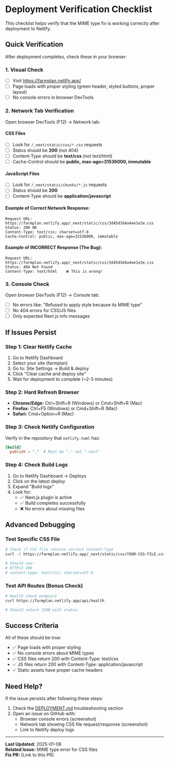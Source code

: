 # Deployment Verification Checklist

This checklist helps verify that the MIME type fix is working correctly after deployment to Netlify.

## Quick Verification

After deployment completes, check these in your browser:

### 1. Visual Check
- [ ] Visit https://farmplan.netlify.app/
- [ ] Page loads with proper styling (green header, styled buttons, proper layout)
- [ ] No console errors in browser DevTools

### 2. Network Tab Verification

Open browser DevTools (F12) → Network tab:

#### CSS Files
- [ ] Look for `/_next/static/css/*.css` requests
- [ ] Status should be **200** (not 404)
- [ ] Content-Type should be **text/css** (not text/html)
- [ ] Cache-Control should be **public, max-age=31536000, immutable**

#### JavaScript Files  
- [ ] Look for `/_next/static/chunks/*.js` requests
- [ ] Status should be **200**
- [ ] Content-Type should be **application/javascript**

#### Example of Correct Network Response:
```
Request URL: https://farmplan.netlify.app/_next/static/css/3d45d3d4a4ee1e3e.css
Status: 200 OK
Content-Type: text/css; charset=utf-8
Cache-Control: public, max-age=31536000, immutable
```

#### Example of INCORRECT Response (The Bug):
```
Request URL: https://farmplan.netlify.app/_next/static/css/3d45d3d4a4ee1e3e.css
Status: 404 Not Found
Content-Type: text/html    ❌ This is wrong!
```

### 3. Console Check
Open browser DevTools (F12) → Console tab:

- [ ] No errors like: "Refused to apply style because its MIME type"
- [ ] No 404 errors for CSS/JS files
- [ ] Only expected Next.js info messages

## If Issues Persist

### Step 1: Clear Netlify Cache
1. Go to Netlify Dashboard
2. Select your site (farmplan)
3. Go to: Site Settings → Build & deploy
4. Click "Clear cache and deploy site"
5. Wait for deployment to complete (~2-3 minutes)

### Step 2: Hard Refresh Browser
- **Chrome/Edge:** Ctrl+Shift+R (Windows) or Cmd+Shift+R (Mac)
- **Firefox:** Ctrl+F5 (Windows) or Cmd+Shift+R (Mac)
- **Safari:** Cmd+Option+R (Mac)

### Step 3: Check Netlify Configuration
Verify in the repository that `netlify.toml` has:
```toml
[build]
  publish = "."  # Must be "." not ".next"
```

### Step 4: Check Build Logs
1. Go to Netlify Dashboard → Deploys
2. Click on the latest deploy
3. Expand "Build logs"
4. Look for:
   - ✅ Next.js plugin is active
   - ✅ Build completes successfully
   - ❌ No errors about missing files

## Advanced Debugging

### Test Specific CSS File
```bash
# Check if CSS file returns correct Content-Type
curl -I https://farmplan.netlify.app/_next/static/css/YOUR-CSS-FILE.css

# Should see:
# HTTP/2 200
# content-type: text/css; charset=utf-8
```

### Test API Routes (Bonus Check)
```bash
# Health check endpoint
curl https://farmplan.netlify.app/api/health

# Should return JSON with status
```

## Success Criteria

All of these should be true:
- ✅ Page loads with proper styling
- ✅ No console errors about MIME types
- ✅ CSS files return 200 with Content-Type: text/css
- ✅ JS files return 200 with Content-Type: application/javascript
- ✅ Static assets have proper cache headers

## Need Help?

If the issue persists after following these steps:
1. Check the [DEPLOYMENT.md](./DEPLOYMENT.md) troubleshooting section
2. Open an issue on GitHub with:
   - Browser console errors (screenshot)
   - Network tab showing CSS file request/response (screenshot)
   - Link to Netlify deploy logs

---

**Last Updated:** 2025-01-08  
**Related Issue:** MIME type error for CSS files  
**Fix PR:** [Link to this PR]
